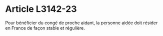 # Article L3142-23

Pour bénéficier du congé de proche aidant, la personne aidée doit résider en France de façon stable et régulière.